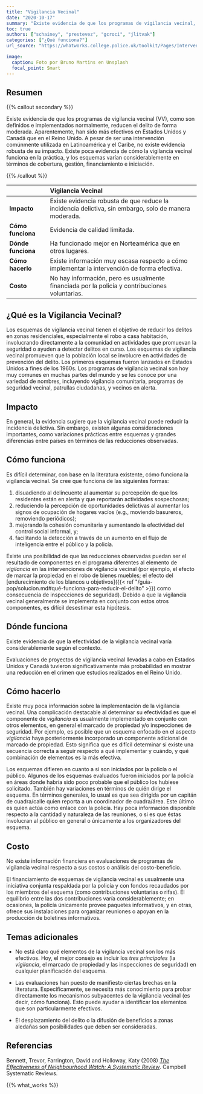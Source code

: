 ```yaml
---
title: "Vigilancia Vecinal"
date: "2020-10-17"
summary: "Existe evidencia de que los programas de vigilancia vecinal, como son definidos e implementados normalmente, reducen el delito de forma moderada."
toc: true
authors: ["schainey", "prestevez", "gcroci", "jlitvak"]
categories: ["¿Qué funciona?"]
url_source: "https://whatworks.college.police.uk/toolkit/Pages/Intervention.aspx?InterventionID=8"

image:
  caption: Foto por Bruno Martins en Unsplash
  focal_point: Smart
---
```


## Resumen

{{% callout secondary %}}

Existe evidencia de que los programas de vigilancia vecinal (VV), como son definidos e implementados normalmente, reducen el delito de forma moderada. Aparentemente, han sido más efectivos en Estados Unidos y Canadá que en el Reino Unido. A pesar de ser una intervención comúnmente utilizada en Latinoamérica y el Caribe, no existe evidencia robusta de su impacto.
Existe poca evidencia de cómo la vigilancia vecinal funciona en la
práctica, y los esquemas varían considerablemente en términos de
cobertura, gestión, financiamiento e iniciación.

{{% /callout %}}

|                    | Vigilancia Vecinal                 |
|:-------------------|:---------------------------------------------------|
| **Impacto**        | Existe evidencia robusta de que reduce la incidencia delictiva, sin embargo, solo de manera moderada. |
| **Cómo funciona**  | Evidencia de calidad limitada.                     |
| **Dónde funciona** | Ha funcionado mejor en Norteamérica que en otros lugares. |
| **Cómo hacerlo**   | Existe información muy escasa respecto a cómo implementar la intervención de forma efectiva. |
| **Costo**          | No hay información, pero es usualmente financiada por la policía y contribuciones voluntarias. |

## ¿Qué es la Vigilancia Vecinal?

Los esquemas de vigilancia vecinal tienen el objetivo de reducir los
delitos en zonas residenciales, especialmente el robo a casa habitación,
involucrando directamente a la comunidad en actividades que promuevan la
seguridad o ayuden a detectar delitos en curso. Los esquemas de
vigilancia vecinal promueven que la población local se involucre en
actividades de prevención del delito. Los primeros esquemas fueron
lanzados en Estados Unidos a fines de los 1960s. Los programas de vigilancia vecinal son hoy muy comunes en muchas partes del mundo y se les conoce por una
variedad de nombres, incluyendo vigilancia comunitaria, programas de
seguridad vecinal, patrullas ciudadanas, y vecinos en alerta.

## Impacto

En general, la evidencia sugiere que la vigilancia vecinal puede reducir
la incidencia delictiva. Sin embargo, existen algunas consideraciones
importantes, como variaciones prácticas entre esquemas y grandes
diferencias entre países en términos de las reducciones observadas.

## Cómo funciona

Es difícil determinar, con base en la literatura existente, cómo
funciona la vigilancia vecinal. Se cree que funciona de las siguientes
formas:

1. disuadiendo al delincuente al aumentar su percepción de que los residentes están en alerta y que reportarán actividades sospechosas;
2. reduciendo la percepción de oportunidades delictivas al aumentar los signos de ocupación de hogares vacíos (e.g., moviendo basureros, removiendo periódicos);
3. mejorando la cohesión comunitaria y aumentando la efectividad del control social informal, y;
4. facilitando la detección a través de un aumento en el flujo de
inteligencia entre el público y la policía.

Existe una posibilidad de que las reducciones observadas puedan ser el
resultado de componentes en el programa diferentes al elemento de
*vigilancia* en las intervenciones de vigilancia vecinal (por ejemplo,
el efecto de marcar la propiedad en el robo de bienes muebles; el efecto
del [endurecimiento de los blancos u objetivos]({{< ref "/guia-pop/solucion.md#qué-funciona-para-reducir-el-delito" >}}) como consecuencia de inspecciones de seguridad). Debido a que la vigilancia vecinal generalmente se
implementa en conjunto con estos otros componentes, es difícil
desestimar esta hipótesis.

## Dónde funciona

​Existe evidencia de que la efectividad de la vigilancia vecinal varía
considerablemente según el contexto.

Evaluaciones de proyectos de vigilancia vecinal llevadas a cabo en
Estados Unidos y Canadá tuvieron significativamente más probabilidad en
mostrar una reducción en el crimen que estudios realizados en el Reino
Unido.

## Cómo hacerlo

Existe muy poca información sobre la implementación de la vigilancia
vecinal. Una complicación destacable al determinar su efectividad es que
el componente de *vigilancia* es usualmente implementado en conjunto con
otros elementos, en general el marcado de propiedad y/o inspecciones de
seguridad. Por ejemplo, es posible que un esquema enfocado en el aspecto
*vigilancia* haya posteriormente incorporado un componente adicional de
marcado de propiedad. Esto significa que es difícil determinar si existe
una secuencia correcta a seguir respecto a qué implementar y cuándo, y
qué combinación de elementos es la más efectiva.

Los esquemas difieren en cuanto a si son iniciados por la policía o el
público. Algunos de los esquemas evaluados fueron iniciados por la
policía en áreas donde habría sido poco probable que el público los
hubiese solicitado. También hay variaciones en términos de quién dirige
el esquema. En términos generales, lo usual es que sea dirigida por un
capitán de cuadra/calle quien reporta a un coordinador de cuadra/área.
Este último es quien actúa como enlace con la policía. Hay poca
información disponible respecto a la cantidad y naturaleza de las
reuniones, o si es que éstas involucran al público en general o
únicamente a los organizadores del esquema.

## Costo

No existe información financiera en evaluaciones de programas de vigilancia vecinal respecto a sus costos o análisis del costo-beneficio.

El financiamiento de esquemas de vigilancia vecinal es usualmente una
iniciativa conjunta respaldada por la policía y con fondos recaudados
por los miembros del esquema (como contribuciones voluntarias o rifas).
El equilibrio entre las dos contribuciones varía considerablemente; en
ocasiones, la policía únicamente provee paquetes informativos, y en
otras, ofrece sus instalaciones para organizar reuniones o apoyan en la
producción de boletines informativos.

## Temas adicionales

  - No está claro qué elementos de la vigilancia vecinal son los más
    efectivos. Hoy, el mejor consejo es incluir los *tres principales*
    (la *vigilancia*, el marcado de propiedad y las inspecciones de
    seguridad) en cualquier planificación del esquema.

  - Las evaluaciones han puesto de manifiesto ciertas brechas en la
    literatura. Específicamente, se necesita más conocimiento para
    probar directamente los mecanismos subyacentes de la vigilancia
    vecinal (es decir, cómo funciona). Esto puede ayudar a identificar
    los elementos que son particularmente efectivos.

  - El desplazamiento del delito o la difusión de beneficios a zonas
    aledañas son posibilidades que deben ser consideradas.

## Referencias

​Bennett, Trevor, Farrington, David and Holloway, Katy (2008) [*The
Effectiveness of Neighbourhood Watch: A Systematic
Review*](https://www.campbellcollaboration.org/library/effectiveness-of-neighbourhood-watch.html).
Campbell Systematic Reviews. 

{{% what_works %}}
